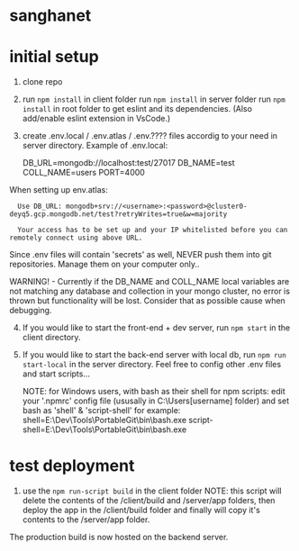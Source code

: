 # sanghanet

# initial setup
 1. clone repo

 2. run `npm install` in client folder
    run `npm install` in server folder
    run `npm install` in root folder to get eslint and its dependencies. (Also add/enable eslint extension in VsCode.)

 3. create .env.local / .env.atlas / .env.???? files accordig to your need in server directory.
   Example of .env.local:

      DB_URL=mongodb://localhost:test/27017
      DB_NAME=test 
      COLL_NAME=users
      PORT=4000

   When setting up env.atlas:

      Use DB_URL: mongodb+srv://<username>:<password>@cluster0-deyq5.gcp.mongodb.net/test?retryWrites=true&w=majority

      Your access has to be set up and your IP whitelisted before you can remotely connect using above URL.

   Since .env files will contain 'secrets' as well, NEVER push them into git repositories.
   Manage them on your computer only..

   WARNING! - Currently if the DB_NAME and COLL_NAME local variables are not matching any database and collection in your mongo cluster, no error is thrown but functionality will be lost. Consider that as possible cause when debugging.

 4. If you would like to start the front-end + dev server, run `npm start` in the client directory.

 5. If you would like to start the back-end server with local db, run `npm run start-local` in the server directory.
    Feel free to config other .env files and start scripts...

    NOTE: for Windows users, with bash as their shell for npm scripts:
        edit your '.npmrc' config file (ususally in C:\Users\[username] folder) and set bash as 'shell' & 'script-shell'
        for example:
            shell=E:\Dev\Tools\PortableGit\bin\bash.exe
            script-shell=E:\Dev\Tools\PortableGit\bin\bash.exe

# test deployment

   1. use the `npm run-script build` in the client folder
      NOTE: this script will delete the contents of the /client/build and /server/app folders, then deploy the app in the /client/build folder and finally will copy it's contents to the /server/app folder.  

   The production build is now hosted on the backend server.
